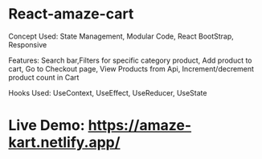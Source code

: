 # React-amaze-cart

Concept Used:
State Management,
Modular Code,
React BootStrap,
Responsive

Features:
Search bar,Filters for specific category product, Add product to cart, Go to Checkout page, View Products from Api, Increment/decrement product count in Cart 

Hooks Used:
UseContext,
UseEffect,
UseReducer,
UseState

# Live Demo: https://amaze-kart.netlify.app/
